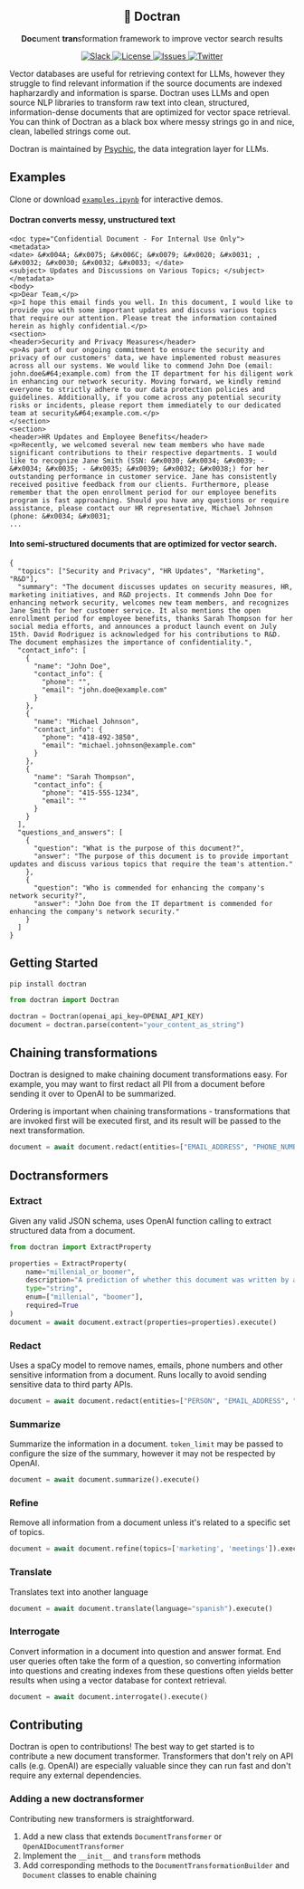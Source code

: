 <h2 align="center">
🐛 Doctran
</h2>

<p align="center">
  <p align="center"><b>Doc</b>ument <b>tran</b>sformation framework to improve vector search results</p>
</p>
<p align="center">
<a href="https://join.slack.com/t/psychicapi/shared_invite/zt-1ty1wz6w0-8jkmdvBpM5kj_Fh30EiCcg" target="_blank">
    <img src="https://img.shields.io/badge/slack-join-blue.svg?logo=slack" alt="Slack">
</a>
</a>
<a href="https://github.com/psychic-api/doctran/blob/main/LICENSE" target="_blank">
    <img src="https://img.shields.io/static/v1?label=license&message=MIT&color=blue" alt="License">
</a>
<a href="https://github.com/psychic-api/doctran/issues" target="_blank">
    <img src="https://img.shields.io/github/issues/psychic-api/doctran?color=blue" alt="Issues">
</a>
  <a href="https://twitter.com/psychicapi" target="_blank">
    <img src="https://img.shields.io/twitter/follow/psychicapi?style=social" alt="Twitter">
</a>
</p>

Vector databases are useful for retrieving context for LLMs, however they struggle to find relevant information if the source documents are indexed hapharzardly and information is sparse. Doctran uses LLMs and open source NLP libraries to transform raw text into clean, structured, information-dense documents that are optimized for vector space retrieval. You can think of Doctran as a black box where messy strings go in and nice, clean, labelled strings come out.

Doctran is maintained by [Psychic](https://github.com/psychic-api/psychic), the data integration layer for LLMs.

## Examples
Clone or download [`examples.ipynb`](/examples.ipynb) for interactive demos.

#### Doctran converts messy, unstructured text
```
<doc type="Confidential Document - For Internal Use Only">
<metadata>
<date> &#x004A; &#x0075; &#x006C; &#x0079; &#x0020; &#x0031; , &#x0032; &#x0030; &#x0032; &#x0033; </date>
<subject> Updates and Discussions on Various Topics; </subject>
</metadata>
<body>
<p>Dear Team,</p>
<p>I hope this email finds you well. In this document, I would like to provide you with some important updates and discuss various topics that require our attention. Please treat the information contained herein as highly confidential.</p>
<section>
<header>Security and Privacy Measures</header>
<p>As part of our ongoing commitment to ensure the security and privacy of our customers' data, we have implemented robust measures across all our systems. We would like to commend John Doe (email: john.doe&#64;example.com) from the IT department for his diligent work in enhancing our network security. Moving forward, we kindly remind everyone to strictly adhere to our data protection policies and guidelines. Additionally, if you come across any potential security risks or incidents, please report them immediately to our dedicated team at security&#64;example.com.</p>
</section>
<section>
<header>HR Updates and Employee Benefits</header>
<p>Recently, we welcomed several new team members who have made significant contributions to their respective departments. I would like to recognize Jane Smith (SSN: &#x0030; &#x0034; &#x0039; - &#x0034; &#x0035; - &#x0035; &#x0039; &#x0032; &#x0038;) for her outstanding performance in customer service. Jane has consistently received positive feedback from our clients. Furthermore, please remember that the open enrollment period for our employee benefits program is fast approaching. Should you have any questions or require assistance, please contact our HR representative, Michael Johnson (phone: &#x0034; &#x0031; 
...
```

#### Into semi-structured documents that are optimized for vector search.

```
{
  "topics": ["Security and Privacy", "HR Updates", "Marketing", "R&D"],
  "summary": "The document discusses updates on security measures, HR, marketing initiatives, and R&D projects. It commends John Doe for enhancing network security, welcomes new team members, and recognizes Jane Smith for her customer service. It also mentions the open enrollment period for employee benefits, thanks Sarah Thompson for her social media efforts, and announces a product launch event on July 15th. David Rodriguez is acknowledged for his contributions to R&D. The document emphasizes the importance of confidentiality.",
  "contact_info": [
    {
      "name": "John Doe",
      "contact_info": {
        "phone": "",
        "email": "john.doe@example.com"
      }
    },
    {
      "name": "Michael Johnson",
      "contact_info": {
        "phone": "418-492-3850",
        "email": "michael.johnson@example.com"
      }
    },
    {
      "name": "Sarah Thompson",
      "contact_info": {
        "phone": "415-555-1234",
        "email": ""
      }
    }
  ],
  "questions_and_answers": [
    {
      "question": "What is the purpose of this document?",
      "answer": "The purpose of this document is to provide important updates and discuss various topics that require the team's attention."
    },
    {
      "question": "Who is commended for enhancing the company's network security?",
      "answer": "John Doe from the IT department is commended for enhancing the company's network security."
    }
  ]
}
```

## Getting Started
`pip install doctran`

```python
from doctran import Doctran

doctran = Doctran(openai_api_key=OPENAI_API_KEY)
document = doctran.parse(content="your_content_as_string")
```

## Chaining transformations
Doctran is designed to make chaining document transformations easy. For example, you may want to first redact all PII from a document before sending it over to OpenAI to be summarized.

Ordering is important when chaining transformations - transformations that are invoked first will be executed first, and its result will be passed to the next transformation.

```python
document = await document.redact(entities=["EMAIL_ADDRESS", "PHONE_NUMBER"]).extract(properties).summarize().execute()
```

## Doctransformers

### Extract
Given any valid JSON schema, uses OpenAI function calling to extract structured data from a document.

```python
from doctran import ExtractProperty

properties = ExtractProperty(
    name="millenial_or_boomer", 
    description="A prediction of whether this document was written by a millenial or boomer",
    type="string",
    enum=["millenial", "boomer"],
    required=True
)
document = await document.extract(properties=properties).execute()
```

### Redact
Uses a spaCy model to remove names, emails, phone numbers and other sensitive information from a document. Runs locally to avoid sending sensitive data to third party APIs.

```python
document = await document.redact(entities=["PERSON", "EMAIL_ADDRESS", "PHONE_NUMBER", "US_SSN"]).execute()
```

### Summarize
Summarize the information in a document. `token_limit` may be passed to configure the size of the summary, however it may not be respected by OpenAI.

```python
document = await document.summarize().execute()
```

### Refine
Remove all information from a document unless it's related to a specific set of topics.

```python
document = await document.refine(topics=['marketing', 'meetings']).execute()
```

### Translate
Translates text into another language

```python
document = await document.translate(language="spanish").execute()
```

### Interrogate
Convert information in a document into question and answer format. End user queries often take the form of a question, so converting information into questions and creating indexes from these questions often yields better results when using a vector database for context retrieval.

```python
document = await document.interrogate().execute()
```

## Contributing
Doctran is open to contributions! The best way to get started is to contribute a new document transformer. Transformers that don't rely on API calls (e.g. OpenAI) are especially valuable since they can run fast and don't require any external dependencies.

### Adding a new doctransformer
Contributing new transformers is straightforward.

1. Add a new class that extends `DocumentTransformer` or `OpenAIDocumentTransformer`
2. Implement the `__init__` and `transform` methods
3. Add corresponding methods to the `DocumentTransformationBuilder` and `Document` classes to enable chaining

